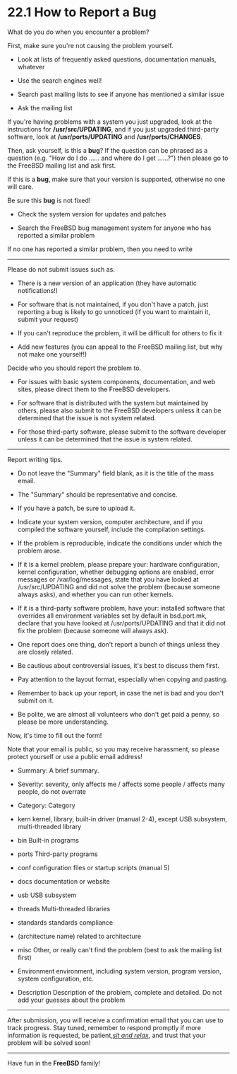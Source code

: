 # 22.1 How to Report a Bug

What do you do when you encounter a problem?


First, make sure you're not causing the problem yourself.

- Look at lists of frequently asked questions, documentation manuals, whatever

- Use the search engines well!

- Search past mailing lists to see if anyone has mentioned a similar issue

- Ask the mailing list


If you're having problems with a system you just upgraded, look at the instructions for **/usr/src/UPDATING**, and if you just upgraded third-party software, look at **/usr/ports/UPDATING** and **/usr/ports/CHANGES**.


Then, ask yourself, is this a **bug**? If the question can be phrased as a question (e.g. "How do I do ...... and where do I get ......?") then please go to the FreeBSD mailing list and ask first.

If this is a **bug**, make sure that your version is supported, otherwise no one will care.

Be sure this **bug** is not fixed!

- Check the system version for updates and patches

- Search the FreeBSD bug management system for anyone who has reported a similar problem

If no one has reported a similar problem, then you need to write

***

Please do not submit issues such as.

- There is a new version of an application (they have automatic notifications!)

- For software that is not maintained, if you don't have a patch, just reporting a bug is likely to go unnoticed (if you want to maintain it, submit your request)

- If you can't reproduce the problem, it will be difficult for others to fix it

- Add new features (you can appeal to the FreeBSD mailing list, but why not make one yourself!)


Decide who you should report the problem to.

- For issues with basic system components, documentation, and web sites, please direct them to the FreeBSD developers.

- For software that is distributed with the system but maintained by others, please also submit to the FreeBSD developers unless it can be determined that the issue is not system related.

- For those third-party software, please submit to the software developer unless it can be determined that the issue is system related.

***

Report writing tips.

- Do not leave the "Summary" field blank, as it is the title of the mass email.

- The "Summary" should be representative and concise.

- If you have a patch, be sure to upload it.

- Indicate your system version, computer architecture, and if you compiled the software yourself, include the compilation settings.

- If the problem is reproducible, indicate the conditions under which the problem arose.

- If it is a kernel problem, please prepare your: hardware configuration, kernel configuration, whether debugging options are enabled, error messages or /var/log/messages, state that you have looked at /usr/src/UPDATING and did not solve the problem (because someone always asks), and whether you can run other kernels.

- If it is a third-party software problem, have your: installed software that overrides all environment variables set by default in bsd.port.mk, declare that you have looked at /usr/ports/UPDATING and that it did not fix the problem (because someone will always ask).

- One report does one thing, don't report a bunch of things unless they are closely related.

- Be cautious about controversial issues, it's best to discuss them first.

- Pay attention to the layout format, especially when copying and pasting.

- Remember to back up your report, in case the net is bad and you don't submit on it.

- Be polite, we are almost all volunteers who don't get paid a penny, so please be more understanding.


Now, it's time to fill out the form!

Note that your email is public, so you may receive harassment, so please protect yourself or use a public email address!

- Summary: A brief summary.

- Severity: severity, only affects me / affects some people / affects many people, do not overrate

- Category: Category

- kern kernel, library, built-in driver (manual 2-4), except USB subsystem, multi-threaded library

- bin Built-in programs

- ports Third-party programs

- conf configuration files or startup scripts (manual 5)

- docs documentation or website

- usb USB subsystem

- threads Multi-threaded libraries

- standards standards compliance

- (architecture name) related to architecture

- misc Other, or really can't find the problem (best to ask the mailing list first)

- Environment environment, including system version, program version, system configuration, etc.

- Description Description of the problem, complete and detailed. Do not add your guesses about the problem

***

After submission, you will receive a confirmation email that you can use to track progress. Stay tuned, remember to respond promptly if more information is requested, be patient,[_sit and relax_](https://jikipedia.com/definition/732345544), and trust that your problem will be solved soon!

***

Have fun in the **FreeBSD** family!
